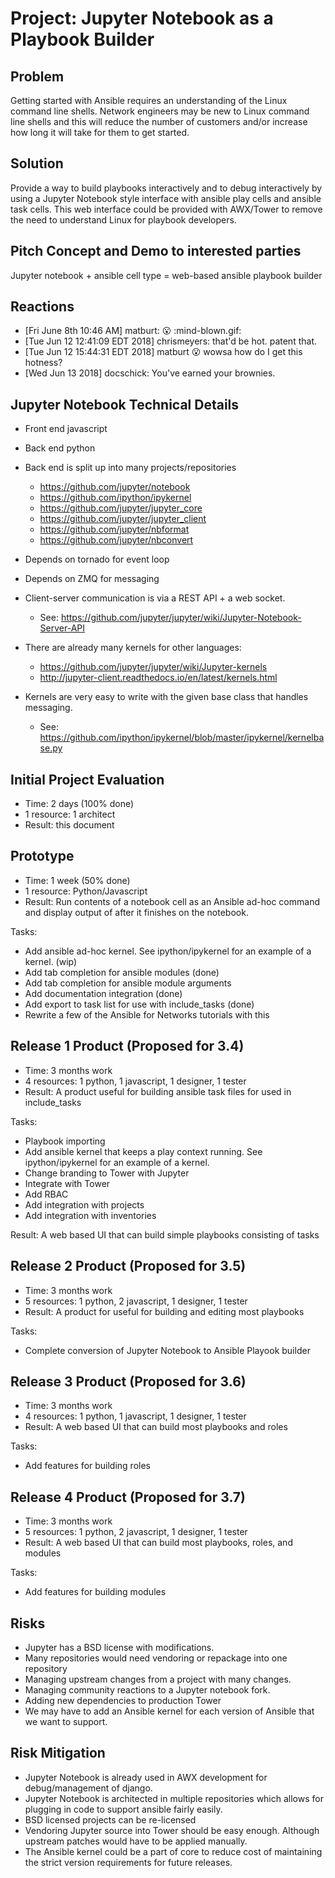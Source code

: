 
Project: Jupyter Notebook as a Playbook Builder
===============================================

Problem
-------

Getting started with Ansible requires an understanding of the Linux command line shells.
Network engineers may be new to Linux command line shells and this will reduce the
number of customers and/or increase how long it will take for them to get started.

Solution
--------

Provide a way to build playbooks interactively and to debug interactively by
using a Jupyter Notebook style interface with ansible play cells and
ansible task cells.   This web interface could be provided with AWX/Tower
to remove the need to understand Linux for playbook developers.


Pitch Concept and Demo to interested parties
--------------------------------------------

Jupyter notebook + ansible cell type = web-based ansible playbook builder


Reactions
---------

* [Fri June 8th 10:46 AM] matburt:  :open_mouth: :mind-blown.gif:
* [Tue Jun 12 12:41:09 EDT 2018] chrismeyers:  that'd be hot.  patent that.
* [Tue Jun 12 15:44:31 EDT 2018] matburt :open_mouth: wowsa how do I get this hotness?
* [Wed Jun 13 2018] docschick: You've earned your brownies.


Jupyter Notebook Technical Details
----------------------------------

* Front end javascript
* Back end python
* Back end is split up into many projects/repositories
  + https://github.com/jupyter/notebook
  + https://github.com/ipython/ipykernel
  + https://github.com/jupyter/jupyter_core
  + https://github.com/jupyter/jupyter_client
  + https://github.com/jupyter/nbformat
  + https://github.com/jupyter/nbconvert

* Depends on tornado for event loop
* Depends on ZMQ for messaging
* Client-server communication is via a REST API + a web socket.
  + See: https://github.com/jupyter/jupyter/wiki/Jupyter-Notebook-Server-API

* There are already many kernels for other languages:
  + https://github.com/jupyter/jupyter/wiki/Jupyter-kernels
  + http://jupyter-client.readthedocs.io/en/latest/kernels.html

* Kernels are very easy to write with the given base class that handles messaging.
  +  See: https://github.com/ipython/ipykernel/blob/master/ipykernel/kernelbase.py



Initial Project Evaluation
---------------------------
* Time: 2 days (100% done)
* 1 resource: 1 architect
* Result: this document


Prototype
---------
* Time: 1 week (50% done)
* 1 resource: Python/Javascript
* Result: Run contents of a notebook cell as an Ansible ad-hoc command and
    display output of after it finishes on the notebook.

Tasks:

- Add ansible ad-hoc kernel.  See ipython/ipykernel for an example of a kernel. (wip)
- Add tab completion for ansible modules (done)
- Add tab completion for ansible module arguments
- Add documentation integration (done)
- Add export to task list for use with include_tasks (done)
- Rewrite a few of the Ansible for Networks tutorials with this

Release 1 Product (Proposed for 3.4)
------------------------------------
* Time: 3 months work
* 4 resources: 1 python, 1 javascript, 1 designer, 1 tester
* Result: A product useful for building ansible task files for used in include_tasks

Tasks:

- Playbook importing
- Add ansible kernel that keeps a play context running. See ipython/ipykernel for an example of a kernel.
- Change branding to Tower with Jupyter
- Integrate with Tower
- Add RBAC
- Add integration with projects
- Add integration with inventories

Result:  A web based UI that can build simple playbooks consisting of tasks


Release 2 Product (Proposed for 3.5)
------------------------------------
* Time: 3 months work
* 5 resources: 1 python, 2 javascript, 1 designer, 1 tester
* Result: A product for useful for building and editing most playbooks

Tasks:

- Complete conversion of Jupyter Notebook to Ansible Playook builder

Release 3 Product (Proposed for 3.6)
------------------------------------
* Time: 3 months work
* 4 resources: 1 python, 1 javascript, 1 designer, 1 tester
* Result:  A web based UI that can build most playbooks and roles

Tasks:

- Add features for building roles


Release 4 Product (Proposed for 3.7)
------------------------------------
* Time: 3 months work
* 5 resources: 1 python, 2 javascript, 1 designer, 1 tester
* Result:  A web based UI that can build most playbooks, roles, and modules

Tasks:

- Add features for building modules

Risks
-----

- Jupyter has a BSD license with modifications.
- Many repositories would need vendoring or repackage into one repository
- Managing upstream changes from a project with many changes.
- Managing community reactions to a Jupyter notebook fork.
- Adding new dependencies to production Tower
- We may have to add an Ansible kernel for each version of Ansible that we want to support.

Risk Mitigation
---------------

- Jupyter Notebook is already used in AWX development for debug/management of django.
- Jupyter Notebook is architected in multiple repositories which allows for plugging
in code to support ansible fairly easily.
- BSD licensed projects can be re-licensed
- Vendoring Jupyter source into Tower should be easy enough. Although upstream patches would have to be applied manually.
- The Ansible kernel could be a part of core to reduce cost of maintaining the strict version requirements for future releases.



